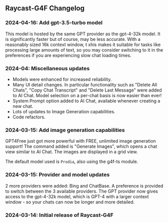 ## Raycast-G4F Changelog

### 2024-04-16: Add gpt-3.5-turbo model

This model is hosted by the same GPT provider as the gpt-4-32k model. It is significantly faster
but of course, may be less accurate. With a reasonably sized 16k context window, t  xhis makes it suitable for tasks like processing large amounts of text,
so you may consider switching to it in the preferences if you are experiencing slow chat loading times.

### 2024-04: Miscellaneous updates

- Models were enhanced for increased reliability.
- Many UI detail changes. In particular functionality such as "Delete All Chats", "Copy Chat Transcript" and "Delete
  Last Message" were added to AI Chat. Model selection on a per-chat basis is now easier than ever!
- System Prompt option added to AI Chat, available whenever creating a new chat.
- Lots of updates to Image Generation capabilities.
- Code refactors.

### 2024-03-15: Add image generation capabilities

GPT4Free just got more powerful with FREE, unlimited image generation support!
The command added is "Generate Images", which opens a chat view similar to AI Chat. The images are displayed in a grid
view.

The default model used is `Prodia`, also using the g4f-ts module.

### 2024-03-15: Provider and model updates

2 more providers were added: Bing and ChatBase. A preference is provided to switch between the 3 available providers.
The GPT provider now gives access to the gpt-4-32k model, which is GPT-4 with a larger context window - so your
chats can now be longer and more detailed.

### 2024-03-14: Initial release of Raycast-G4F